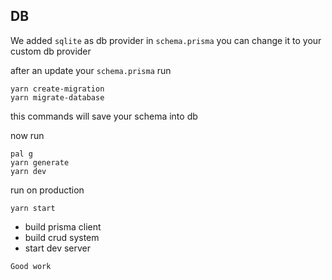 ## DB

We added `sqlite` as db provider in `schema.prisma` you can change it to your custom db provider

after an update your `schema.prisma` run

```shell
yarn create-migration
yarn migrate-database
```

this commands will save your schema into db

now run

```shell
pal g
yarn generate
yarn dev
```

run on production

```shell
yarn start
```

- build prisma client
- build crud system
- start dev server

`Good work`
